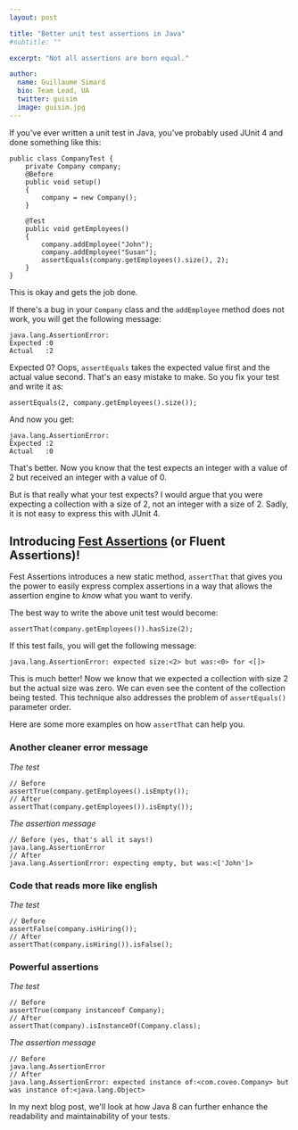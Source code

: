 ```yaml
---
layout: post

title: "Better unit test assertions in Java"
#subtitle: ""

excerpt: "Not all assertions are born equal."

author:
  name: Guillaume Simard
  bio: Team Lead, UA
  twitter: guisim
  image: guisim.jpg
---
```


If you've ever written a unit test in Java, you've probably used JUnit 4 and done something like this:

    public class CompanyTest {
        private Company company;
        @Before
        public void setup()
        {
            company = new Company();
        }

	    @Test
	    public void getEmployees()
	    {
		    company.addEmployee("John");
		    company.addEmployee("Susan");
		    assertEquals(company.getEmployees().size(), 2);
	    }	    
    }

This is okay and gets the job done.

If there's a bug in your `Company` class and the `addEmployee` method does not work, you will get the following message:
	
    java.lang.AssertionError: 
    Expected :0
    Actual   :2

Expected 0? Oops, `assertEquals` takes the expected value first and the actual value second. That's an easy mistake to make. So you fix your test and write it as:

	assertEquals(2, company.getEmployees().size());

And now you get:
	
    java.lang.AssertionError: 
    Expected :2
    Actual   :0

That's better. Now you know that the test expects an integer with a value of 2 but received an integer with a value of 0.

But is that really what your test expects? I would argue that you were expecting a collection with a size of 2, not an integer with a size of 2. Sadly, it is not easy to express this with JUnit 4.

## Introducing [Fest Assertions](https://github.com/alexruiz/fest-assert-2.x/wiki/Using-fest-assertions) (or Fluent Assertions)!

Fest Assertions introduces a new static method, `assertThat` that gives you the power to easily express complex assertions in a way that allows the assertion engine to _know_ what you want to verify.

The best way to write the above unit test would become:

    assertThat(company.getEmployees()).hasSize(2);

If this test fails, you will get the following message:

    java.lang.AssertionError: expected size:<2> but was:<0> for <[]>

This is much better! Now we know that we expected a collection with size 2 but the actual size was zero. We can even see the content of the collection being tested. This technique also addresses the problem of `assertEquals()` parameter order.

Here are some more examples on how `assertThat` can help you.

### Another cleaner error message

*The test*

    // Before
    assertTrue(company.getEmployees().isEmpty());
    // After
    assertThat(company.getEmployees()).isEmpty());

*The assertion message*

    // Before (yes, that's all it says!)
    java.lang.AssertionError
    // After
    java.lang.AssertionError: expecting empty, but was:<['John']>

### Code that reads more like english

*The test*

    // Before
    assertFalse(company.isHiring());
    // After
    assertThat(company.isHiring()).isFalse();

### Powerful assertions

*The test*

    // Before
    assertTrue(company instanceof Company);
    // After
    assertThat(company).isInstanceOf(Company.class);
   
*The assertion message*

    // Before
    java.lang.AssertionError
    // After
    java.lang.AssertionError: expected instance of:<com.coveo.Company> but was instance of:<java.lang.Object>

In my next blog post, we'll look at how Java 8 can further enhance the readability and maintainability of your tests.

